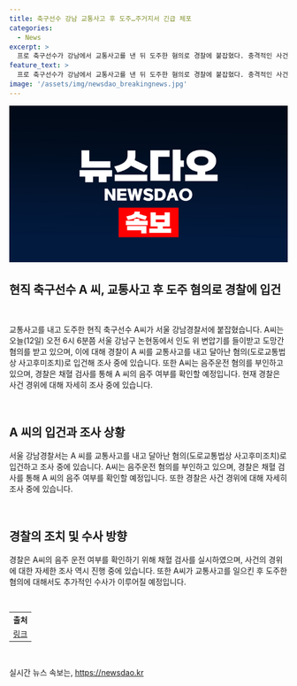 ```yaml
---
title: 축구선수 강남 교통사고 후 도주…주거지서 긴급 체포
categories:
  - News
excerpt: >
  프로 축구선수가 강남에서 교통사고를 낸 뒤 도주한 혐의로 경찰에 붙잡혔다. 충격적인 사건이었던 A씨는 음주운전 혐의를 부인하고 있다. 경찰은 채혈 검사를 통해 음주 여부를 확인할 예정이며, 이에 대한 자세한 경위를 조사 중이다. 현재 입건된 A씨에게 더 많은 관심이 쏠리고 있다.
feature_text: >
  프로 축구선수가 강남에서 교통사고를 낸 뒤 도주한 혐의로 경찰에 붙잡혔다. 충격적인 사건이었던 A씨는 음주운전 혐의를 부인하고 있다. 경찰은 채혈 검사를 통해 음주 여부를 확인할 예정이며, 이에 대한 자세한 경위를 조사 중이다. 현재 입건된 A씨에게 더 많은 관심이 쏠리고 있다.
image: '/assets/img/newsdao_breakingnews.jpg'
---
```


<p><img src="/assets/img/newsdao_breakingnews.jpg" alt="pcversion 속보" /></p>

<h2 data-ke-size="size26">현직 축구선수 A 씨, 교통사고 후 도주 혐의로 경찰에 입건</h2>

<p data-ke-size="size16">&nbsp;</p>

<p>교통사고를 내고 도주한 현직 축구선수 A씨가 서울 강남경찰서에 붙잡혔습니다. A씨는 오늘(12일) 오전 6시 6분쯤 서울 강남구 논현동에서 인도 위 변압기를 들이받고 도망간 혐의를 받고 있으며, 이에 대해 경찰이 A 씨를 교통사고를 내고 달아난 혐의(도로교통법상 사고후미조치)로 입건해 조사 중에 있습니다. 또한 A씨는 음주운전 혐의를 부인하고 있으며, 경찰은 채혈 검사를 통해 A 씨의 음주 여부를 확인할 예정입니다. 현재 경찰은 사건 경위에 대해 자세히 조사 중에 있습니다.</p>

<p data-ke-size="size16">&nbsp;</p>

<h2 data-ke-size="size24">A 씨의 입건과 조사 상황</h2>

<p data-ke-size="size16">서울 강남경찰서는 A 씨를 교통사고를 내고 달아난 혐의(도로교통법상 사고후미조치)로 입건하고 조사 중에 있습니다. A씨는 음주운전 혐의를 부인하고 있으며, 경찰은 채혈 검사를 통해 A 씨의 음주 여부를 확인할 예정입니다. 또한 경찰은 사건 경위에 대해 자세히 조사 중에 있습니다.</p>

<p data-ke-size="size16">&nbsp;</p>

<h2 data-ke-size="size24">경찰의 조치 및 수사 방향</h2>

<p data-ke-size="size16">경찰은 A씨의 음주 운전 여부를 확인하기 위해 채혈 검사를 실시하였으며, 사건의 경위에 대한 자세한 조사 역시 진행 중에 있습니다. 또한 A씨가 교통사고를 일으킨 후 도주한 혐의에 대해서도 추가적인 수사가 이루어질 예정입니다.</p>

<p data-ke-size="size16">&nbsp;</p>

<table>
    <tr>
        <th>출처</th>
    </tr>
    <tr>
        <td style="text-align: center; height: 17px;"><a href="https://www.example.com">링크</a></td>
    </tr>
</table>

<p data-ke-size="size16">&nbsp;</p>
실시간 뉴스 속보는, <a href="https://newsdao.kr" rel="dofollow">https://newsdao.kr</a>


